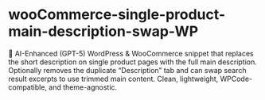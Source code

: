 # wooCommerce-single-product-main-description-swap-WP
🤖 AI-Enhanced (GPT-5) WordPress &amp; WooCommerce snippet that replaces the short description on single product pages with the full main description. Optionally removes the duplicate “Description” tab and can swap search result excerpts to use trimmed main content. Clean, lightweight, WPCode-compatible, and theme-agnostic.
